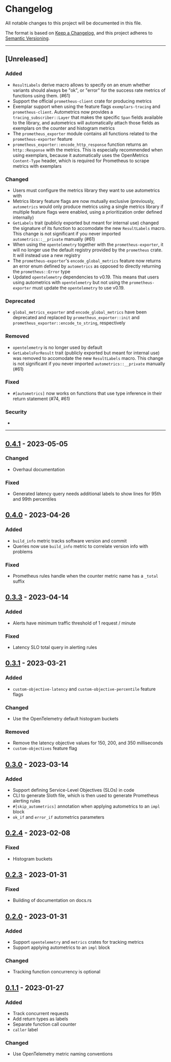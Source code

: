 # Changelog

All notable changes to this project will be documented in this file.

The format is based on [Keep a Changelog](https://keepachangelog.com/en/1.0.0/),
and this project adheres to [Semantic Versioning](https://semver.org/spec/v2.0.0.html).

---

## [Unreleased]

### Added

- `ResultLabels` derive macro allows to specify on an enum whether variants should
  always be "ok", or "error" for the success rate metrics of functions using them. (#61)
- Support the official `prometheus-client` crate for producing metrics
- Exemplar support when using the feature flags `exemplars-tracing` and `prometheus-client`.
  Autometrics now provides a `tracing_subscriber::Layer` that makes the specific `Span` fields
  available to the library, and autometrics will automatically attach those fields as exemplars
  on the counter and histogram metrics
- The `prometheus_exporter` module contains all functions related to the `prometheus-exporter` feature
- `prometheus_exporter::encode_http_response` function returns an `http::Response` with the metrics.
  This is especially recommended when using exemplars, because it automatically uses the OpenMetrics
  `Content-Type` header, which is required for Prometheus to scrape metrics with exemplars

### Changed

- Users must configure the metrics library they want to use autometrics with
- Metrics library feature flags are now mutually exclusive (previously, `autometrics` would only
  produce metrics using a single metrics library if multiple feature flags were enabled, using
  a prioritization order defined internally)
- `GetLabels` trait (publicly exported but meant for internal use) changed the signature
  of its function to accomodate the new `ResultLabels` macro. This change is not significant
  if you never imported `autometrics::__private` manually (#61)
- When using the `opentelemetry` together with the `prometheus-exporter`, it will no longer
  use the default registry provided by the `prometheus` crate. It will instead use a new registry
- The `prometheus-exporter`'s `encode_global_metrics` feature now returns an error enum
  defined by `autometrics` as opposed to directly returning the `prometheus::Error` type
- Updated `opentelemetry` dependencies to v0.19. This means that users using autometrics
  with `opentelemetry` but not using the `prometheus-exporter` must update the `opentelemetry`
  to use v0.19.

### Deprecated
- `global_metrics_exporter` and `encode_global_metrics` have been deprecated and replaced by
  `prometheus_exporter::init` and `prometheus_exporter::encode_to_string`, respectively

### Removed

- `opentelemetry` is no longer used by default
- `GetLabelsForResult` trait (publicly exported but meant for internal use) was removed
  to accomodate the new `ResultLabels` macro. This change is not significant
  if you never imported `autometrics::__private` manually (#61)

### Fixed

- `#[autometrics]` now works on functions that use type inference in their return statement
  (#74, #61)

### Security
-

---

## [0.4.1](https://github.com/autometrics-dev/autometrics-rs/releases/tag/v0.4.1) - 2023-05-05

### Changed

- Overhaul documentation

### Fixed

- Generated latency query needs additional labels to show lines for 95th and 99th percentiles

## [0.4.0](https://github.com/autometrics-dev/autometrics-rs/releases/tag/v0.4.0) - 2023-04-26

### Added

- `build_info` metric tracks software version and commit
- Queries now use `build_info` metric to correlate version info with problems

### Fixed

- Prometheus rules handle when the counter metric name has a `_total` suffix

## [0.3.3](https://github.com/autometrics-dev/autometrics-rs/releases/tag/v0.3.3) - 2023-04-14

### Added

- Alerts have minimum traffic threshold of 1 request / minute

### Fixed

- Latency SLO total query in alerting rules

## [0.3.1](https://github.com/autometrics-dev/autometrics-rs/releases/tag/v0.3.1) - 2023-03-21

### Added

- `custom-objective-latency` and `custom-objective-percentile` feature flags

### Changed

- Use the OpenTelemetry default histogram buckets

### Removed

- Remove the latency objective values for 150, 200, and 350 milliseconds
- `custom-objectives` feature flag

## [0.3.0](https://github.com/autometrics-dev/autometrics-rs/releases/tag/v0.3.0) - 2023-03-14

### Added

- Support defining Service-Level Objectives (SLOs) in code
- CLI to generate Sloth file, which is then used to generate Prometheus alerting rules
- `#[skip_autometrics]` annotation when applying autometrics to an `impl` block
- `ok_if` and `error_if` autometrics parameters

## [0.2.4](https://github.com/autometrics-dev/autometrics-rs/releases/tag/v0.2.4) - 2023-02-08

### Fixed

- Histogram buckets


## [0.2.3](https://github.com/autometrics-dev/autometrics-rs/releases/tag/v0.2.3) - 2023-01-31

### Fixed

- Building of documentation on docs.rs

## [0.2.0](https://github.com/autometrics-dev/autometrics-rs/releases/tag/v0.2.0) - 2023-01-31

### Added

- Support `opentelemetry` and `metrics` crates for tracking metrics
- Support applying autometrics to an `impl` block

### Changed

- Tracking function concurrency is optional

## [0.1.1](https://github.com/autometrics-dev/autometrics-rs/releases/tag/v0.1.1) - 2023-01-27

### Added

- Track concurrent requests
- Add return types as labels
- Separate function call counter
- `caller` label

### Changed

- Use OpenTelemetry metric naming conventions
